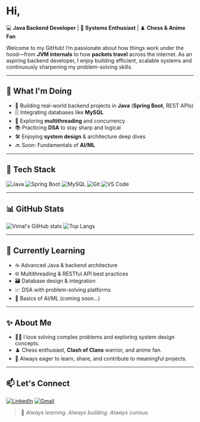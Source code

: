<!-- GitHub Profile README for Vimal290704 -->

# Hi,

💻 **Java Backend Developer** | 🧠 **Systems Enthusiast** | ♟️ **Chess & Anime Fan**

Welcome to my GitHub! I’m passionate about how things work under the hood—from **JVM internals** to how **packets travel** across the internet. As an aspiring backend developer, I enjoy building efficient, scalable systems and continuously sharpening my problem-solving skills.

---

## 🚀 What I'm Doing

- 🔧 Building real-world backend projects in **Java** (**Spring Boot**, REST APIs)
- 🗄️ Integrating databases like **MySQL**
- 🧵 Exploring **multithreading** and concurrency
- 📚 Practicing **DSA** to stay sharp and logical
- 🛠️ Enjoying **system design** & architecture deep dives
- 🔜 Soon: Fundamentals of **AI/ML**

---

## 🧰 Tech Stack

![Java](https://img.shields.io/badge/Java-ED8B00?style=for-the-badge&logo=java&logoColor=white)
![Spring Boot](https://img.shields.io/badge/Spring_Boot-6DB33F?style=for-the-badge&logo=springboot&logoColor=white)
![MySQL](https://img.shields.io/badge/MySQL-005C84?style=for-the-badge&logo=mysql&logoColor=white)
![Git](https://img.shields.io/badge/Git-F05032?style=for-the-badge&logo=git&logoColor=white)
![VS Code](https://img.shields.io/badge/VSCode-007ACC?style=for-the-badge&logo=visual-studio-code&logoColor=white)

---

## 📊 GitHub Stats

![Vimal's GitHub stats](https://github-readme-stats.vercel.app/api?username=yamiSukehiro2907&show_icons=true&theme=radical&hide_border=true)
![Top Langs](https://github-readme-stats.vercel.app/api/top-langs/?username=yamiSukehiro2907&layout=compact&theme=radical&hide_border=true)

---

## 🌱 Currently Learning

- ☕ Advanced Java & backend architecture
- 🌐 Multithreading & RESTful API best practices
- 🗃️ Database design & integration
- 📈 DSA with problem-solving platforms
- 🤖 Basics of AI/ML (coming soon...)

---

## ✨ About Me

- 🧑‍💻 I love solving complex problems and exploring system design concepts.
- ♟️ Chess enthusiast, **Clash of Clans** warrior, and anime fan.
- 🧠 Always eager to learn, share, and contribute to meaningful projects.

---

## 📫 Let's Connect

[![LinkedIn](https://img.shields.io/badge/LinkedIn-Vinay-blue?style=for-the-badge&logo=linkedin)](https://www.linkedin.com/in/vinay-yadav-94491829a/)
[![Gmail](https://img.shields.io/badge/Gmail-vinayyadavkr001@gmail.com-red?style=for-the-badge&logo=gmail&logoColor=white)](mailto:vinayyadavkr001@gmail.com)

> 🚧 *Always learning. Always building. Always curious.*
